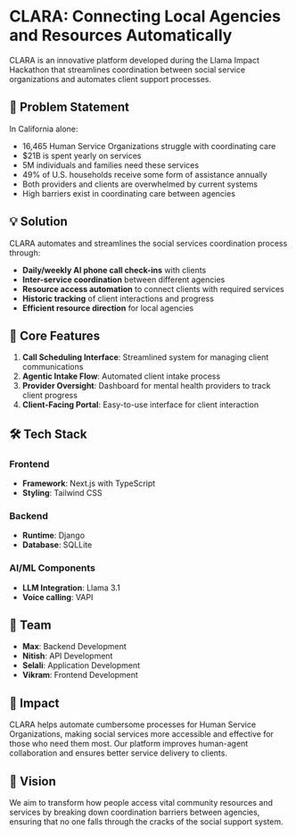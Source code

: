 # CLARA: Connecting Local Agencies and Resources Automatically

CLARA is an innovative platform developed during the Llama Impact Hackathon that streamlines coordination between social service organizations and automates client support processes.

## 🎯 Problem Statement

In California alone:
- 16,465 Human Service Organizations struggle with coordinating care
- $21B is spent yearly on services
- 5M individuals and families need these services
- 49% of U.S. households receive some form of assistance annually
- Both providers and clients are overwhelmed by current systems
- High barriers exist in coordinating care between agencies

## 💡 Solution

CLARA automates and streamlines the social services coordination process through:

- **Daily/weekly AI phone call check-ins** with clients
- **Inter-service coordination** between different agencies
- **Resource access automation** to connect clients with required services
- **Historic tracking** of client interactions and progress
- **Efficient resource direction** for local agencies

## 🔧 Core Features

1. **Call Scheduling Interface**: Streamlined system for managing client communications
2. **Agentic Intake Flow**: Automated client intake process
3. **Provider Oversight**: Dashboard for mental health providers to track client progress
4. **Client-Facing Portal**: Easy-to-use interface for client interaction

## 🛠️ Tech Stack

### Frontend
- **Framework**: Next.js with TypeScript
- **Styling**: Tailwind CSS

### Backend
- **Runtime**: Django
- **Database**: SQLLite

### AI/ML Components
- **LLM Integration**: Llama 3.1
- **Voice calling**: VAPI

## 👥 Team

- **Max**: Backend Development
- **Nitish**: API Development
- **Selali**: Application Development
- **Vikram**: Frontend Development

## 🎯 Impact

CLARA helps automate cumbersome processes for Human Service Organizations, making social services more accessible and effective for those who need them most. Our platform improves human-agent collaboration and ensures better service delivery to clients.

## 🚀 Vision

We aim to transform how people access vital community resources and services by breaking down coordination barriers between agencies, ensuring that no one falls through the cracks of the social support system.
